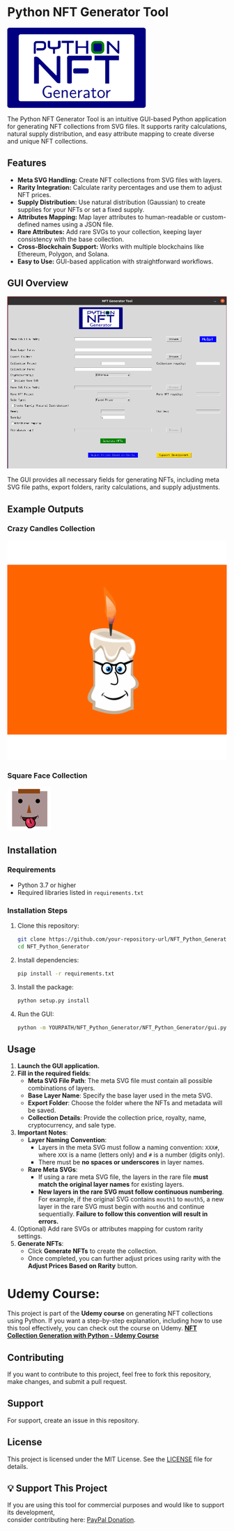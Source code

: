 # Python NFT Generator Tool

![Python NFT Generator Logo](/NFT_Python_generator/figures/tool_logo.png)

The Python NFT Generator Tool is an intuitive GUI-based Python application for generating NFT collections from SVG files. It supports rarity calculations, natural supply distribution, and easy attribute mapping to create diverse and unique NFT collections.

## Features

- **Meta SVG Handling:** Create NFT collections from SVG files with layers.
- **Rarity Integration:** Calculate rarity percentages and use them to adjust NFT prices.
- **Supply Distribution:** Use natural distribution (Gaussian) to create supplies for your NFTs or set a fixed supply.
- **Attributes Mapping:** Map layer attributes to human-readable or custom-defined names using a JSON file.
- **Rare Attributes:** Add rare SVGs to your collection, keeping layer consistency with the base collection.
- **Cross-Blockchain Support:** Works with multiple blockchains like Ethereum, Polygon, and Solana.
- **Easy to Use:** GUI-based application with straightforward workflows.

## GUI Overview

![NFT Generator Tool GUI](/NFT_Python_generator/figures/nft_gen_gui.png)

The GUI provides all necessary fields for generating NFTs, including meta SVG file paths, export folders, rarity calculations, and supply adjustments.

## Example Outputs

### Crazy Candles Collection
![Crazy Candles Example GIF](/NFT_Python_generator/figures/crazycandles_collection.gif)

### Square Face Collection
![Square Face Example GIF](/NFT_Python_generator/figures/squared_face_collection.gif)

## Installation

### Requirements

- Python 3.7 or higher
- Required libraries listed in `requirements.txt`

### Installation Steps

1. Clone this repository:
   ```bash
   git clone https://github.com/your-repository-url/NFT_Python_Generator.git
   cd NFT_Python_Generator
   ```

2. Install dependencies:
   ```bash
   pip install -r requirements.txt
   ```

3. Install the package:
   ```bash
   python setup.py install
   ```

4. Run the GUI:
   ```bash
   python -m YOURPATH/NFT_Python_Generator/NFT_Python_Generator/gui.py
   ```

## Usage

1. **Launch the GUI application.**
2. **Fill in the required fields**:
   - **Meta SVG File Path**: The meta SVG file must contain all possible combinations of layers.
   - **Base Layer Name**: Specify the base layer used in the meta SVG.
   - **Export Folder**: Choose the folder where the NFTs and metadata will be saved.
   - **Collection Details**: Provide the collection price, royalty, name, cryptocurrency, and sale type.
3. **Important Notes**:
   - **Layer Naming Convention**:
     - Layers in the meta SVG must follow a naming convention: `XXX#`, where `XXX` is a name (letters only) and `#` is a number (digits only).
     - There must be **no spaces or underscores** in layer names.
   - **Rare Meta SVGs**:
     - If using a rare meta SVG file, the layers in the rare file **must match the original layer names** for existing layers.
     - **New layers in the rare SVG must follow continuous numbering**. For example, if the original SVG contains `mouth1` to `mouth5`, a new layer in the rare SVG must begin with `mouth6` and continue sequentially. **Failure to follow this convention will result in errors.**
4. (Optional) Add rare SVGs or attributes mapping for custom rarity settings.
5. **Generate NFTs**:
   - Click **Generate NFTs** to create the collection.
   - Once completed, you can further adjust prices using rarity with the **Adjust Prices Based on Rarity** button.

# Udemy Course:
This project is part of the **Udemy course** on generating NFT collections using Python. If you want a step-by-step explanation, including how to use this tool effectively, you can check out the course on Udemy.
**[NFT Collection Generation with Python - Udemy Course](#)**  

## Contributing

If you want to contribute to this project, feel free to fork this repository, make changes, and submit a pull request.

## Support

For support, create an issue in this repository.

## License

This project is licensed under the MIT License. See the [LICENSE](./LICENSE) file for details.

## 💡 Support This Project  
If you are using this tool for commercial purposes and would like to support its development,  
consider contributing here: [PayPal Donation](https://www.paypal.com/donate/?hosted_button_id=MQSW5283NCXCJ).